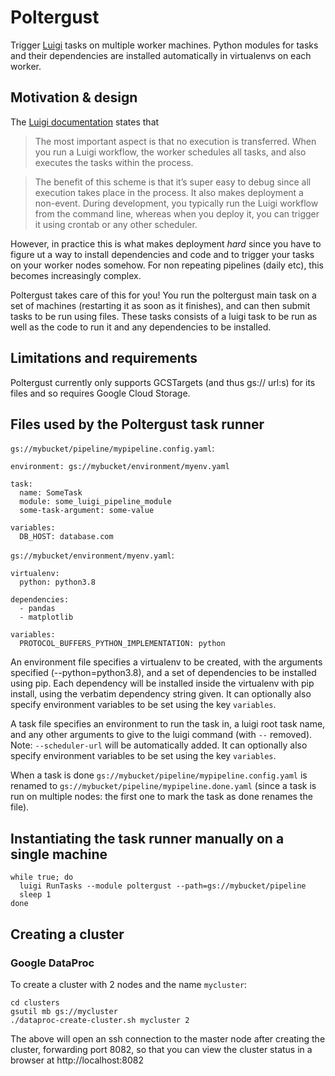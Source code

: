 # Poltergust

Trigger [Luigi](https://luigi.readthedocs.io/en/stable/) tasks on multiple worker
machines. Python modules for tasks and their dependencies are
installed automatically in virtualenvs on each worker.

## Motivation & design

The [Luigi documentation](https://luigi.readthedocs.io/en/stable/execution_model.html#workers-and-task-execution) states that

> The most important aspect is that no execution is transferred. When you run a Luigi workflow, the worker schedules all tasks,
> and also executes the tasks within the process.

> The benefit of this scheme is that it’s super easy to debug since all execution takes place in the process. It also makes
> deployment a non-event. During development, you typically run the Luigi workflow from the command line, whereas when you deploy it,
> you can trigger it using crontab or any other scheduler.

However, in practice this is what makes deployment *hard* since you have to figure ut a way to install dependencies and code and to trigger your tasks on your worker nodes somehow. For non repeating pipelines (daily etc), this becomes increasingly complex.

Poltergust takes care of this for you! You run the poltergust main task on a set of machines (restarting it as soon as it finishes), and can then submit tasks to be run using files. These tasks consists of a luigi task to be run as well as the code to run it and any dependencies to be installed.

## Limitations and requirements

Poltergust currently only supports GCSTargets (and thus gs:// url:s) for its files and so requires Google Cloud Storage. 

## Files used by the Poltergust task runner

`gs://mybucket/pipeline/mypipeline.config.yaml`:
```
environment: gs://mybucket/environment/myenv.yaml

task:
  name: SomeTask
  module: some_luigi_pipeline_module
  some-task-argument: some-value

variables:
  DB_HOST: database.com
```

`gs://mybucket/environment/myenv.yaml`:
```
virtualenv:
  python: python3.8

dependencies:
  - pandas
  - matplotlib
  
variables:
  PROTOCOL_BUFFERS_PYTHON_IMPLEMENTATION: python
```

An environment file specifies a virtualenv to be created, with the
arguments specified (--python=python3.8), and a set of dependencies to
be installed using pip. Each dependency will be installed inside the
virtualenv with pip install, using the verbatim dependency string
given. It can optionally also specify environment variables to be set
using the key `variables`.

A task file specifies an environment to run the task in, a luigi root
task name, and any other arguments to give to the luigi command (with
`--` removed). Note: `--scheduler-url` will be automatically added. It
can optionally also specify environment variables to be set using the
key `variables`.

When a task is done `gs://mybucket/pipeline/mypipeline.config.yaml` is
renamed to `gs://mybucket/pipeline/mypipeline.done.yaml` (since a task
is run on multiple nodes: the first one to mark the task as done renames
the file).

## Instantiating the task runner manually on a single machine

```
while true; do
  luigi RunTasks --module poltergust --path=gs://mybucket/pipeline
  sleep 1
done
```

## Creating a cluster

### Google DataProc

To create a cluster with 2 nodes and the name `mycluster`:
```
cd clusters
gsutil mb gs://mycluster
./dataproc-create-cluster.sh mycluster 2
```

The above will open an ssh connection to the master node after creating the cluster, forwarding port 8082, so that you can view the cluster status
in a browser at http://localhost:8082

